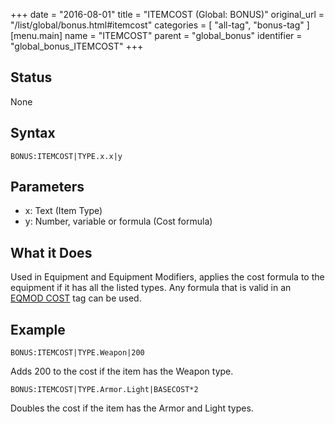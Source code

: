 +++
date = "2016-08-01"
title = "ITEMCOST (Global: BONUS)"
original_url = "/list/global/bonus.html#itemcost"
categories = [ "all-tag", "bonus-tag" ]
[menu.main]
    name = "ITEMCOST"
    parent = "global_bonus"
    identifier = "global_bonus_ITEMCOST"
+++

## Status

None

## Syntax

`BONUS:ITEMCOST|TYPE.x.x|y`

## Parameters

-   x: Text (Item Type)
-   y: Number, variable or formula (Cost formula)



What it Does
------------

Used in Equipment and Equipment Modifiers, applies the cost formula to
the equipment if it has all the listed types. Any formula that is valid
in an [EQMOD COST](/list/data/equipmentmodifiers/cost.html) tag can be
used.

Example
-------

`BONUS:ITEMCOST|TYPE.Weapon|200`

Adds 200 to the cost if the item has the Weapon type.

`BONUS:ITEMCOST|TYPE.Armor.Light|BASECOST*2`

Doubles the cost if the item has the Armor and Light types.

